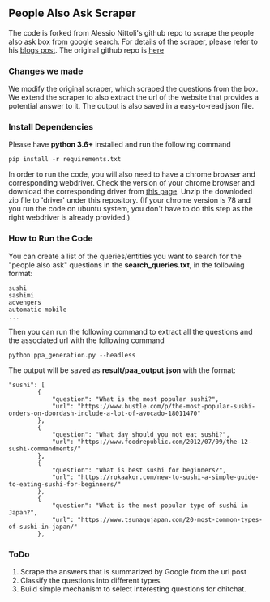 ## People Also Ask Scraper
The code is forked from Alessio Nittoli's github repo to scrape the people also ask box from google search. For details of the scraper, please refer to his [blogs post](https://nitto.li/scraping-people-also-asked/). The original github repo is [here](https://github.com/nittolese/gquestions)

### Changes we made
We modify the original scraper, which scraped the questions from the box. We extend the scraper to also extract the url of the website that provides a potential answer to it. The output is also saved in a easy-to-read json file. 

### Install Dependencies
Please have **python 3.6+** installed and run the following command  

```
pip install -r requirements.txt
```
In order to run the code, you will also need to have a chrome browser and corresponding webdriver. Check the version of your chrome browser and download the corresponding driver from [this page](https://chromedriver.chromium.org/downloads). Unzip the downloded zip file to 'driver' under this repository. (If your chrome version is 78 and you run the code on ubuntu system, you don't have to do this step as the right webdriver is already provided.)

### How to Run the Code
You can create a list of the queries/entities you want to search for the "people also ask" questions in the **search_queries.txt**, in the following format:

```
sushi
sashimi
advengers
automatic mobile
...
```

Then you can run the following command to extract all the questions and the associated url with the following command

```
python ppa_generation.py --headless
```

The output will be saved as **result/paa_output.json** with the format:

```
"sushi": [
        {
            "question": "What is the most popular sushi?",
            "url": "https://www.bustle.com/p/the-most-popular-sushi-orders-on-doordash-include-a-lot-of-avocado-18011470"
        },
        {
            "question": "What day should you not eat sushi?",
            "url": "https://www.foodrepublic.com/2012/07/09/the-12-sushi-commandments/"
        },
        {
            "question": "What is best sushi for beginners?",
            "url": "https://rokaakor.com/new-to-sushi-a-simple-guide-to-eating-sushi-for-beginners/"
        },
        {
            "question": "What is the most popular type of sushi in Japan?",
            "url": "https://www.tsunagujapan.com/20-most-common-types-of-sushi-in-japan/"
        },
```
### ToDo
1. Scrape the answers that is summarized by Google from the url post
2. Classify the questions into different types. 
3. Build simple mechanism to select interesting questions for chitchat. 

